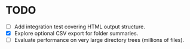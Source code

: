 # TODO

- [ ] Add integration test covering HTML output structure.
- [x] Explore optional CSV export for folder summaries.
- [ ] Evaluate performance on very large directory trees (millions of files).
